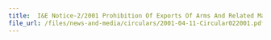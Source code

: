 ```yaml
---
title:  I&E Notice-2/2001 Prohibition Of Exports Of Arms And Related Materials To Liberia And Imports Of Rough Diamonds From Liberia
file_url: /files/news-and-media/circulars/2001-04-11-Circular022001.pdf
---
```

